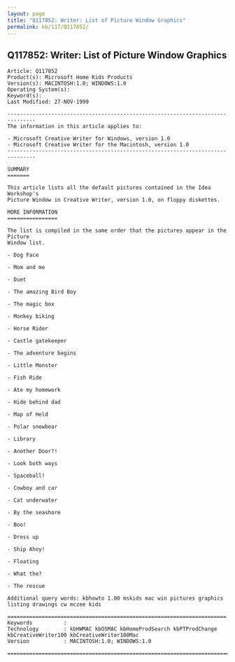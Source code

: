 ```yaml
---
layout: page
title: "Q117852: Writer: List of Picture Window Graphics"
permalink: kb/117/Q117852/
---
```


## Q117852: Writer: List of Picture Window Graphics

	Article: Q117852
	Product(s): Microsoft Home Kids Products
	Version(s): MACINTOSH:1.0; WINDOWS:1.0
	Operating System(s): 
	Keyword(s): 
	Last Modified: 27-NOV-1999
	
	-------------------------------------------------------------------------------
	The information in this article applies to:
	
	- Microsoft Creative Writer for Windows, version 1.0 
	- Microsoft Creative Writer for the Macintosh, version 1.0 
	-------------------------------------------------------------------------------
	
	SUMMARY
	=======
	
	This article lists all the default pictures contained in the Idea Workshop's
	Picture Window in Creative Writer, version 1.0, on floppy diskettes.
	
	MORE INFORMATION
	================
	
	The list is compiled in the same order that the pictures appear in the Picture
	Window list.
	
	- Dog Face
	
	- Mom and me
	
	- Duet
	
	- The amazing Bird Boy
	
	- The magic box
	
	- Monkey biking
	
	- Horse Rider
	
	- Castle gatekeeper
	
	- The adventure begins
	
	- Little Monster
	
	- Fish Ride
	
	- Ate my homework
	
	- Hide behind dad
	
	- Map of Held
	
	- Polar snowbear
	
	- Library
	
	- Another Door?!
	
	- Look both ways
	
	- Spaceball!
	
	- Cowboy and car
	
	- Cat underwater
	
	- By the seashore
	
	- Boo!
	
	- Dress up
	
	- Ship Ahoy!
	
	- Floating
	
	- What the?
	
	- The rescue
	
	Additional query words: kbhowto 1.00 mskids mac win pictures graphics listing drawings cw mczee kids
	
	======================================================================
	Keywords          :  
	Technology        : kbHWMAC kbOSMAC kbHomeProdSearch kbPTProdChange kbCreativeWriter100 kbCreativeWriter100Mac
	Version           : MACINTOSH:1.0; WINDOWS:1.0
	
	=============================================================================
	
